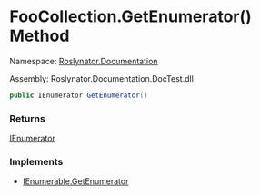 # FooCollection\.GetEnumerator\(\) Method

Namespace: [Roslynator.Documentation](../../README.md)

Assembly: Roslynator\.Documentation\.DocTest\.dll

```csharp
public IEnumerator GetEnumerator()
```

### Returns

[IEnumerator](https://docs.microsoft.com/en-us/dotnet/api/system.collections.ienumerator)

### Implements

* [IEnumerable.GetEnumerator](https://docs.microsoft.com/en-us/dotnet/api/system.collections.ienumerable.getenumerator)

